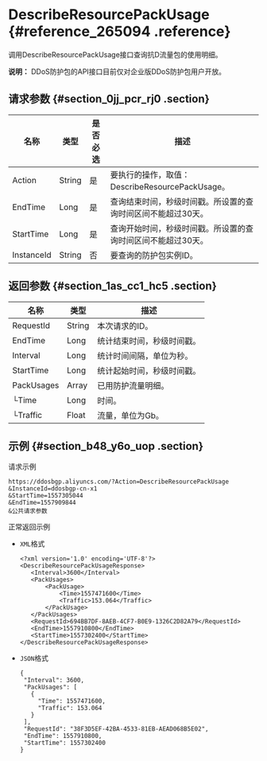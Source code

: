 # DescribeResourcePackUsage {#reference_265094 .reference}

调用DescribeResourcePackUsage接口查询抗D流量包的使用明细。

**说明：** DDoS防护包的API接口目前仅对企业版DDoS防护包用户开放。

## 请求参数 {#section_0jj_pcr_rj0 .section}

|名称|类型|是否必选|描述|
|--|--|----|--|
|Action|String|是|要执行的操作，取值：DescribeResourcePackUsage。|
|EndTime|Long|是|查询结束时间，秒级时间戳。所设置的查询时间区间不能超过30天。|
|StartTime|Long|是|查询开始时间，秒级时间戳。所设置的查询时间区间不能超过30天。|
|InstanceId|String|否|要查询的防护包实例ID。|

## 返回参数 {#section_1as_cc1_hc5 .section}

|名称|类型|描述|
|--|--|--|
|RequestId|String|本次请求的ID。|
|EndTime|Long|统计结束时间，秒级时间戳。|
|Interval|Long|统计时间间隔，单位为秒。|
|StartTime|Long|统计起始时间，秒级时间戳。|
|PackUsages|Array|已用防护流量明细。|
|└Time|Long|时间。|
|└Traffic|Float|流量，单位为Gb。|

## 示例 {#section_b48_y6o_uop .section}

请求示例

``` {#codeblock_60x_v7t_oqo}
https://ddosbgp.aliyuncs.com/?Action=DescribeResourcePackUsage
&InstanceId=ddosbgp-cn-x1
&StartTime=1557305044
&EndTime=1557909844
&公共请求参数
```

正常返回示例

-   `XML`格式

    ``` {#codeblock_yok_0bb_bul}
    <?xml version='1.0' encoding='UTF-8'?>
    <DescribeResourcePackUsageResponse>
       <Interval>3600</Interval>
       <PackUsages>
           <PackUsage>
               <Time>1557471600</Time>
               <Traffic>153.064</Traffic>
           </PackUsage>
       </PackUsages>
       <RequestId>694BB7DF-8AEB-4CF7-B0E9-1326C2D82A79</RequestId>
       <EndTime>1557910800</EndTime>
       <StartTime>1557302400</StartTime>
    </DescribeResourcePackUsageResponse>
    ```

-   `JSON`格式

    ``` {#codeblock_ftr_37u_bst}
    {
     "Interval": 3600,
     "PackUsages": [
       {
         "Time": 1557471600,
         "Traffic": 153.064
       }
     ],
     "RequestId": "38F3D5EF-42BA-4533-81EB-AEAD068B5E02",
     "EndTime": 1557910800,
     "StartTime": 1557302400
    }
    ```


